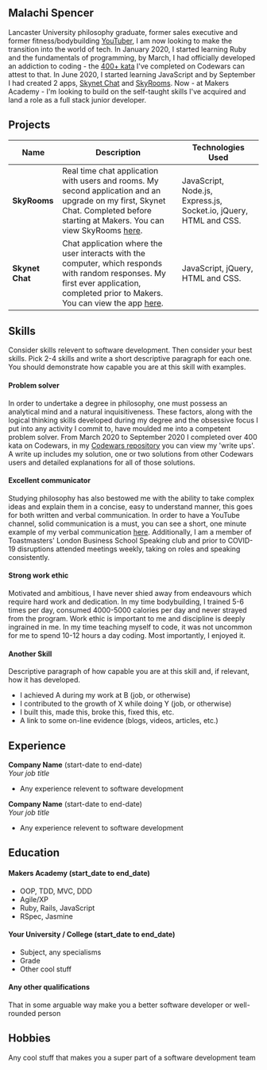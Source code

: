 ## Malachi Spencer

Lancaster University philosophy graduate, former sales executive and former fitness/bodybuilding [YouTuber](https://www.youtube.com/hypertrophyofficial), I am now looking to make the transition into the world of tech. In January 2020, I started learning Ruby and the fundamentals of programming, by March, I had officially developed an addiction to coding - the [400+ kata](https://www.codewars.com/users/mjsspencer) I've completed on Codewars can attest to that. In June 2020, I started learning JavaScript and by September I had created 2 apps, [Skynet Chat](https://github.com/malachispencer/skynet-chat) and [SkyRooms](https://github.com/malachispencer/skyrooms). Now - at Makers Academy - I'm looking to build on the self-taught skills I've acquired and land a role as a full stack junior developer.

## Projects

| Name                         | Description       | Technologies Used |
| ---------------------------- | ----------------- | ----------------- |
| **SkyRooms**                 | Real time chat application with users and rooms. My second application and an upgrade on my first, Skynet Chat. Completed before starting at Makers. You can view SkyRooms [here](https://github.com/malachispencer/skyrooms). | JavaScript, Node.js, Express.js, Socket.io, jQuery, HTML and CSS. |
| **Skynet Chat**              | Chat application where the user interacts with the computer, which responds with random responses. My first ever application, completed prior to Makers. You can view the app [here](https://github.com/malachispencer/skynet-chat). | JavaScript, jQuery, HTML and CSS.              |

## Skills

Consider skills relevent to software development. Then consider your best skills. Pick 2-4 skills and write a short descriptive paragraph for each one. You should demonstrate how capable you are at this skill with examples.

#### Problem solver

In order to undertake a degree in philosophy, one must possess an analytical mind and a natural inquisitiveness. These factors, along with the logical thinking skills developed during my degree and the obsessive focus I put into any activity I commit to, have moulded me into a competent problem solver. From March 2020 to September 2020 I completed over 400 kata on Codewars, in my [Codewars repository](https://github.com/malachispencer/codewars) you can view my 'write ups'. A write up includes my solution, one or two solutions from other Codewars users and detailed explanations for all of those solutions.

#### Excellent communicator

Studying philosophy has also bestowed me with the ability to take complex ideas and explain them in a concise, easy to understand manner, this goes for both written and verbal communication. In order to have a YouTube channel, solid communication is a must, you can see a short, one minute example of my verbal communication [here](https://www.youtube.com/watch?v=EFkbAElCcUw&ab_channel=Hypertrophy). Additionally, I am a member of Toastmasters' London Business School Speaking club and prior to COVID-19 disruptions attended meetings weekly, taking on roles and speaking consistently.

#### Strong work ethic

Motivated and ambitious, I have never shied away from endeavours which require hard work and dedication. In my time bodybuilding, I trained 5-6 times per day, consumed 4000-5000 calories per day and never strayed from the program. Work ethic is important to me and discipline is deeply ingrained in me. In my time teaching myself to code, it was not uncommon for me to spend 10-12 hours a day coding. Most importantly, I enjoyed it.

#### Another Skill

Descriptive paragraph of how capable you are at this skill and, if relevant, how it has developed.

- I achieved A during my work at B (job, or otherwise)
- I contributed to the growth of X while doing Y (job, or otherwise)
- I built this, made this, broke this, fixed this, etc.
- A link to some on-line evidence (blogs, videos, articles, etc.)

## Experience

**Company Name** (start-date to end-date)  
_Your job title_

- Any experience relevent to software development

**Company Name** (start-date to end-date)  
_Your job title_

- Any experience relevent to software development

## Education

#### Makers Academy (start_date to end_date)

- OOP, TDD, MVC, DDD
- Agile/XP
- Ruby, Rails, JavaScript
- RSpec, Jasmine

#### Your University / College (start_date to end_date)

- Subject, any specialisms
- Grade
- Other cool stuff

#### Any other qualifications

That in some arguable way make you a better software developer or well-rounded person

## Hobbies

Any cool stuff that makes you a super part of a software development team
